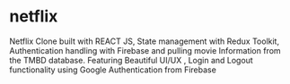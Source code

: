 # netflix
Netflix Clone built with REACT JS, State management with Redux Toolkit, Authentication handling with Firebase and pulling movie Information from the TMBD database. Featuring Beautiful UI/UX , Login and Logout functionality using Google Authentication from Firebase 
